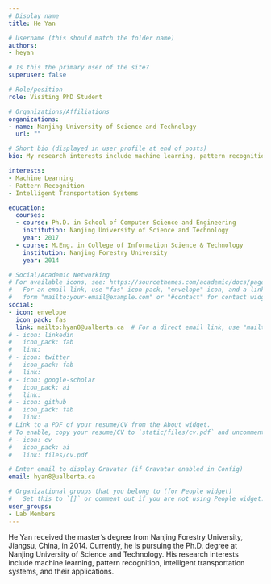 ```yaml
---
# Display name
title: He Yan

# Username (this should match the folder name)
authors:
- heyan

# Is this the primary user of the site?
superuser: false

# Role/position
role: Visiting PhD Student

# Organizations/Affiliations
organizations:
- name: Nanjing University of Science and Technology
  url: ""

# Short bio (displayed in user profile at end of posts)
bio: My research interests include machine learning, pattern recognition and their application.

interests:
- Machine Learning
- Pattern Recognition
- Intelligent Transportation Systems

education:
  courses:
  - course: Ph.D. in School of Computer Science and Engineering
    institution: Nanjing University of Science and Technology
    year: 2017
  - course: M.Eng. in College of Information Science & Technology
    institution: Nanjing Forestry University
    year: 2014

# Social/Academic Networking
# For available icons, see: https://sourcethemes.com/academic/docs/page-builder/#icons
#   For an email link, use "fas" icon pack, "envelope" icon, and a link in the
#   form "mailto:your-email@example.com" or "#contact" for contact widget.
social:
- icon: envelope
  icon_pack: fas
  link: mailto:hyan8@ualberta.ca  # For a direct email link, use "mailto:test@example.org".
# - icon: linkedin
#   icon_pack: fab
#   link: 
# - icon: twitter
#   icon_pack: fab
#   link: 
# - icon: google-scholar
#   icon_pack: ai
#   link: 
# - icon: github
#   icon_pack: fab
#   link: 
# Link to a PDF of your resume/CV from the About widget.
# To enable, copy your resume/CV to `static/files/cv.pdf` and uncomment the lines below.
# - icon: cv
#   icon_pack: ai
#   link: files/cv.pdf

# Enter email to display Gravatar (if Gravatar enabled in Config)
email: hyan8@ualberta.ca

# Organizational groups that you belong to (for People widget)
#   Set this to `[]` or comment out if you are not using People widget.
user_groups:
- Lab Members
---
```


He Yan received the master’s degree from Nanjing Forestry University, Jiangsu, China, in 2014. 
Currently, he is pursuing the Ph.D. degree at Nanjing University of Science and Technology. 
His research interests include machine learning, pattern recognition, intelligent transportation systems,
 and their applications.
